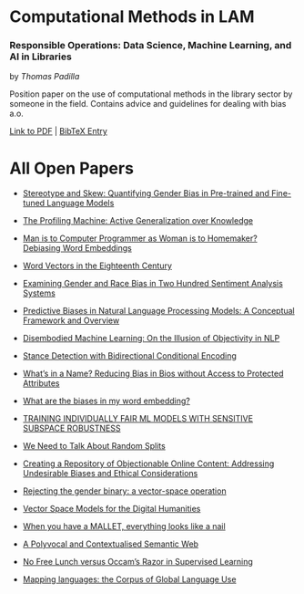 # Computational Methods in LAM 

### Responsible Operations: Data Science, Machine Learning, and AI in Libraries
by *Thomas Padilla*

Position paper on the use of computational methods in the library sector by someone in the field. Contains advice and guidelines for dealing with bias a.o.  

[Link to PDF](https://www.oclc.org/content/dam/research/publications/2019/oclcresearch-responsible-operations-data-science-machine-learning-ai.pdf) | [BibTeX Entry](https://scholar.googleusercontent.com/scholar.bib?q=info:V3Zbg9ShpoMJ:scholar.google.com/&output=citation&scisdr=CgXMhBClEPb21d9V-S4:AAGBfm0AAAAAYCZQ4S4hp5UrsJWlcc4tYC544P1nbZbF&scisig=AAGBfm0AAAAAYCZQ4Ygr70KpyS04kll2rCFK5is0rAVd&scisf=4&ct=citation&cd=-1&hl=en)






# All Open Papers


 - [Stereotype and Skew: Quantifying Gender Bias in Pre-trained and Fine-tuned Language Models](https://www.aclweb.org/anthology/2021.eacl-main.190.pdf)
 - [The Profiling Machine: Active Generalization over Knowledge](https://arxiv.org/pdf/1810.00782.pdf)
 - [Man is to Computer Programmer as Woman is to Homemaker? Debiasing Word Embeddings](https://papers.nips.cc/paper/2016/file/a486cd07e4ac3d270571622f4f316ec5-Paper.pdf)
 - [Word Vectors in the Eighteenth Century](https://dh2017.adho.org/abstracts/582/582.pdf)
 - [Examining Gender and Race Bias in Two Hundred Sentiment Analysis Systems](https://arxiv.org/pdf/1805.04508.pdf)
 - [Predictive Biases in Natural Language Processing Models: A Conceptual Framework and Overview](https://www.aclweb.org/anthology/2020.acl-main.468v2.pdf)
 - [Disembodied Machine Learning: On the Illusion of Objectivity in NLP](https://openreview.net/pdf?id=fkAxTMzy3fs)
 - [Stance Detection with Bidirectional Conditional Encoding](https://eprints.whiterose.ac.uk/101395/8/document(4).pdf)
 - [What’s in a Name? Reducing Bias in Bios without Access to Protected Attributes](https://arxiv.org/pdf/1904.05233.pdf)
 - [What are the biases in my word embedding?](https://arxiv.org/pdf/1812.08769.pdf)
 - [TRAINING INDIVIDUALLY FAIR ML MODELS WITH SENSITIVE SUBSPACE ROBUSTNESS](https://export.arxiv.org/pdf/1907.00020)
 - [We Need to Talk About Random Splits](https://arxiv.org/pdf/2005.00636.pdf)
 - [ Creating a Repository of Objectionable Online Content: Addressing Undesirable Biases and Ethical Considerations](https://ritual.uh.edu/wp-content/uploads/2021/01/W2-Ethics-White-Paper.pdf)

 - [Rejecting the gender binary: a vector-space operation](http://bookworm.benschmidt.org/posts/2015-10-30-rejecting-the-gender-binary.html#:~:text=So%20here's%20the%20formal%20definition,that%20separates%20male%20from%20female.)
 - [Vector Space Models for the Digital Humanities](http://bookworm.benschmidt.org/posts/2015-10-25-Word-Embeddings.html#fn1)
 - [When you have a MALLET, everything looks like a nail](http://sappingattention.blogspot.com/2012/11/when-you-have-mallet-everything-looks.html)


 - [A Polyvocal and Contextualised Semantic Web](https://openreview.net/pdf?id=lAgYUG8Lybl)


 - [No Free Lunch versus Occam’s Razor in Supervised Learning](https://arxiv.org/pdf/1111.3846.pdf)
 - [Mapping languages: the Corpus of Global Language Use](https://link.springer.com/content/pdf/10.1007/s10579-020-09489-2.pdf)




